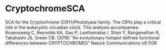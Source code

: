 # CryptochromeSCA
SCA for the Cryptochrome (CRY)/Photolyase family. The CRYs play a critical role in the eukaryotic circadian clock. This analysis accompanies: Rosensweig C, Reynolds KA, Gao P, Laothamatas I, Shan Y, Ranganathan R, Takahashi JS, Green CB. (2018) "An evolutionary hotspot defines functional differences between CRYPTOCHROMES" Nature Communications v9:1138 
